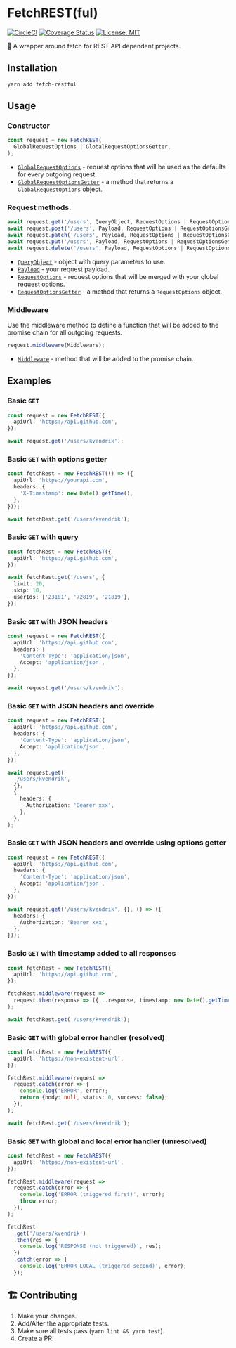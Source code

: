 # FetchREST(ful)

[![CircleCI](https://circleci.com/gh/kvendrik/fetch-restful.svg?style=svg)](https://circleci.com/gh/kvendrik/fetch-restful)
[![Coverage Status](https://coveralls.io/repos/github/kvendrik/fetch-restful/badge.svg?branch=master&q=261781)](https://coveralls.io/github/kvendrik/fetch-restful?branch=master&q=261781)
[![License: MIT](https://img.shields.io/badge/License-MIT-yellow.svg)](https://opensource.org/licenses/MIT)

🚀 A wrapper around fetch for REST API dependent projects.

## Installation

```
yarn add fetch-restful
```

## Usage

### Constructor

```ts
const request = new FetchREST(
  GlobalRequestOptions | GlobalRequestOptionsGetter,
);
```

* [`GlobalRequestOptions`](https://github.com/kvendrik/fetch-restful/blob/master/src/FetchREST.ts#L21) - request options that will be used as the defaults for every outgoing request.
* [`GlobalRequestOptionsGetter`](https://github.com/kvendrik/fetch-restful/blob/master/src/FetchREST.ts#L24) - a method that returns a `GlobalRequestOptions` object.

### Request methods.

```ts
await request.get('/users', QueryObject, RequestOptions | RequestOptionsGetter);
await request.post('/users', Payload, RequestOptions | RequestOptionsGetter);
await request.patch('/users', Payload, RequestOptions | RequestOptionsGetter);
await request.put('/users', Payload, RequestOptions | RequestOptionsGetter);
await request.delete('/users', Payload, RequestOptions | RequestOptionsGetter);
```

* [`QueryObject`](https://github.com/kvendrik/fetch-restful/blob/master/src/queryObjectToString.ts#L3) - object with query parameters to use.
* [`Payload`](https://github.com/kvendrik/fetch-restful/blob/master/src/FetchREST.ts#L4) - your request payload.
* [`RequestOptions`](https://github.com/kvendrik/fetch-restful/blob/master/src/FetchREST.ts#L14) - request options that will be merged with your global request options.
* [`RequestOptionsGetter`](https://github.com/kvendrik/fetch-restful/blob/master/src/FetchREST.ts#L19) - a method that returns a `RequestOptions` object.

### Middleware

Use the middleware method to define a function that will be added to the promise chain for all outgoing requests.

```ts
request.middleware(Middleware);
```

* [`Middleware`](https://github.com/kvendrik/fetch-restful/blob/master/src/FetchREST.ts#L26) - method that will be added to the promise chain.

## Examples

### Basic `GET`

```ts
const request = new FetchREST({
  apiUrl: 'https://api.github.com',
});

await request.get('/users/kvendrik');
```

### Basic `GET` with options getter

```ts
const fetchRest = new FetchREST(() => ({
  apiUrl: 'https://yourapi.com',
  headers: {
    'X-Timestamp': new Date().getTime(),
  },
}));

await fetchRest.get('/users/kvendrik');
```

### Basic `GET` with query

```ts
const fetchRest = new FetchREST({
  apiUrl: 'https://api.github.com',
});

await fetchRest.get('/users', {
  limit: 20,
  skip: 10,
  userIds: ['23181', '72819', '21819'],
});
```

### Basic `GET` with JSON headers

```ts
const request = new FetchREST({
  apiUrl: 'https://api.github.com',
  headers: {
    'Content-Type': 'application/json',
    Accept: 'application/json',
  },
});

await request.get('/users/kvendrik');
```

### Basic `GET` with JSON headers and override

```ts
const request = new FetchREST({
  apiUrl: 'https://api.github.com',
  headers: {
    'Content-Type': 'application/json',
    Accept: 'application/json',
  },
});

await request.get(
  '/users/kvendrik',
  {},
  {
    headers: {
      Authorization: 'Bearer xxx',
    },
  },
);
```

### Basic `GET` with JSON headers and override using options getter

```ts
const request = new FetchREST({
  apiUrl: 'https://api.github.com',
  headers: {
    'Content-Type': 'application/json',
    Accept: 'application/json',
  },
});

await request.get('/users/kvendrik', {}, () => ({
  headers: {
    Authorization: 'Bearer xxx',
  },
}));
```

### Basic `GET` with timestamp added to all responses

```ts
const fetchRest = new FetchREST({
  apiUrl: 'https://api.github.com',
});

fetchRest.middleware(request =>
  request.then(response => ({...response, timestamp: new Date().getTime()})),
);

await fetchRest.get('/users/kvendrik');
```

### Basic `GET` with global error handler (resolved)

```ts
const fetchRest = new FetchREST({
  apiUrl: 'https://non-existent-url',
});

fetchRest.middleware(request =>
  request.catch(error => {
    console.log('ERROR', error);
    return {body: null, status: 0, success: false};
  }),
);

await fetchRest.get('/users/kvendrik');
```

### Basic `GET` with global and local error handler (unresolved)

```ts
const fetchRest = new FetchREST({
  apiUrl: 'https://non-existent-url',
});

fetchRest.middleware(request =>
  request.catch(error => {
    console.log('ERROR (triggered first)', error);
    throw error;
  }),
);

fetchRest
  .get('/users/kvendrik')
  .then(res => {
    console.log('RESPONSE (not triggered)', res);
  })
  .catch(error => {
    console.log('ERROR_LOCAL (triggered second)', error);
  });
```

## 🏗 Contributing

1.  Make your changes.
2.  Add/Alter the appropriate tests.
3.  Make sure all tests pass (`yarn lint && yarn test`).
4.  Create a PR.
